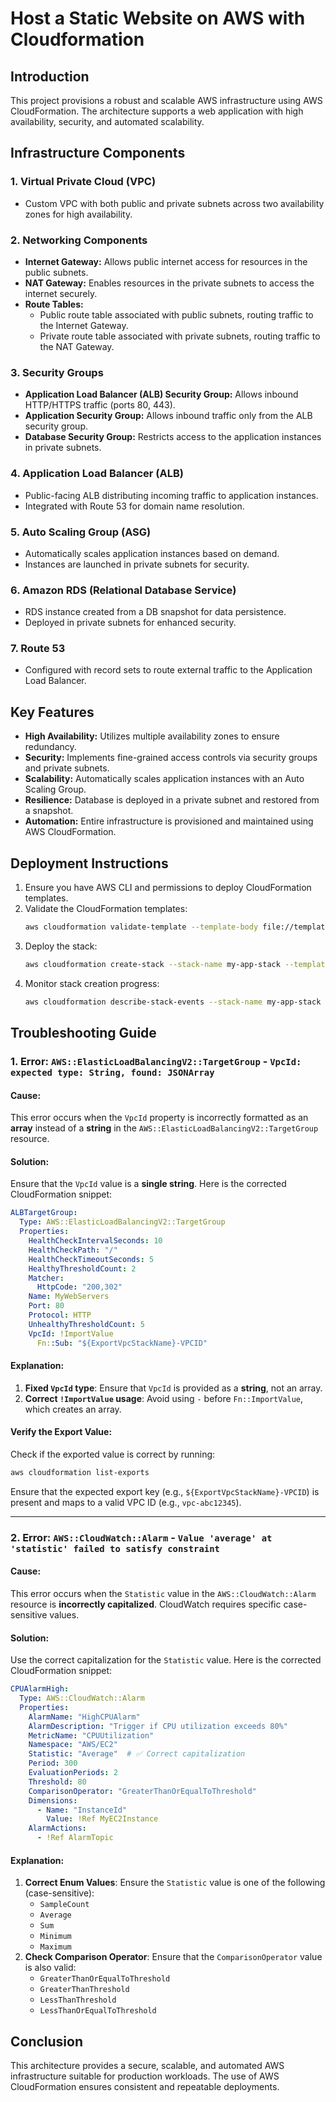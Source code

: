 # Host a Static Website on AWS with Cloudformation

## Introduction
This project provisions a robust and scalable AWS infrastructure using AWS CloudFormation. The architecture supports a web application with high availability, security, and automated scalability.

## Infrastructure Components

### 1. **Virtual Private Cloud (VPC)**
- Custom VPC with both public and private subnets across two availability zones for high availability.

### 2. **Networking Components**
- **Internet Gateway:** Allows public internet access for resources in the public subnets.
- **NAT Gateway:** Enables resources in the private subnets to access the internet securely.
- **Route Tables:**
  - Public route table associated with public subnets, routing traffic to the Internet Gateway.
  - Private route table associated with private subnets, routing traffic to the NAT Gateway.

### 3. **Security Groups**
- **Application Load Balancer (ALB) Security Group:** Allows inbound HTTP/HTTPS traffic (ports 80, 443).
- **Application Security Group:** Allows inbound traffic only from the ALB security group.
- **Database Security Group:** Restricts access to the application instances in private subnets.

### 4. **Application Load Balancer (ALB)**
- Public-facing ALB distributing incoming traffic to application instances.
- Integrated with Route 53 for domain name resolution.

### 5. **Auto Scaling Group (ASG)**
- Automatically scales application instances based on demand.
- Instances are launched in private subnets for security.

### 6. **Amazon RDS (Relational Database Service)**
- RDS instance created from a DB snapshot for data persistence.
- Deployed in private subnets for enhanced security.

### 7. **Route 53**
- Configured with record sets to route external traffic to the Application Load Balancer.

## Key Features
- **High Availability:** Utilizes multiple availability zones to ensure redundancy.
- **Security:** Implements fine-grained access controls via security groups and private subnets.
- **Scalability:** Automatically scales application instances with an Auto Scaling Group.
- **Resilience:** Database is deployed in a private subnet and restored from a snapshot.
- **Automation:** Entire infrastructure is provisioned and maintained using AWS CloudFormation.

## Deployment Instructions
1. Ensure you have AWS CLI and permissions to deploy CloudFormation templates.
2. Validate the CloudFormation templates:
    ```bash
    aws cloudformation validate-template --template-body file://template.yaml
    ```
3. Deploy the stack:
    ```bash
    aws cloudformation create-stack --stack-name my-app-stack --template-body file://template.yaml --capabilities CAPABILITY_IAM
    ```
4. Monitor stack creation progress:
    ```bash
    aws cloudformation describe-stack-events --stack-name my-app-stack
    ```

## Troubleshooting Guide

### 1. Error: `AWS::ElasticLoadBalancingV2::TargetGroup` - `VpcId: expected type: String, found: JSONArray`

#### Cause:
This error occurs when the `VpcId` property is incorrectly formatted as an **array** instead of a **string** in the `AWS::ElasticLoadBalancingV2::TargetGroup` resource.

#### Solution:
Ensure that the `VpcId` value is a **single string**. Here is the corrected CloudFormation snippet:

```yaml
ALBTargetGroup:
  Type: AWS::ElasticLoadBalancingV2::TargetGroup
  Properties:
    HealthCheckIntervalSeconds: 10
    HealthCheckPath: "/"
    HealthCheckTimeoutSeconds: 5
    HealthyThresholdCount: 2
    Matcher:
      HttpCode: "200,302"
    Name: MyWebServers
    Port: 80
    Protocol: HTTP
    UnhealthyThresholdCount: 5
    VpcId: !ImportValue
      Fn::Sub: "${ExportVpcStackName}-VPCID"
```

#### Explanation:
1. **Fixed `VpcId` type**: Ensure that `VpcId` is provided as a **string**, not an array.
2. **Correct `!ImportValue` usage**: Avoid using `-` before `Fn::ImportValue`, which creates an array.

#### Verify the Export Value:
Check if the exported value is correct by running:

```bash
aws cloudformation list-exports
```
Ensure that the expected export key (e.g., `${ExportVpcStackName}-VPCID`) is present and maps to a valid VPC ID (e.g., `vpc-abc12345`).

---

### 2. Error: `AWS::CloudWatch::Alarm` - `Value 'average' at 'statistic' failed to satisfy constraint`

#### Cause:
This error occurs when the `Statistic` value in the `AWS::CloudWatch::Alarm` resource is **incorrectly capitalized**. CloudWatch requires specific case-sensitive values.

#### Solution:
Use the correct capitalization for the `Statistic` value. Here is the corrected CloudFormation snippet:

```yaml
CPUAlarmHigh:
  Type: AWS::CloudWatch::Alarm
  Properties:
    AlarmName: "HighCPUAlarm"
    AlarmDescription: "Trigger if CPU utilization exceeds 80%"
    MetricName: "CPUUtilization"
    Namespace: "AWS/EC2"
    Statistic: "Average"  # ✅ Correct capitalization
    Period: 300
    EvaluationPeriods: 2
    Threshold: 80
    ComparisonOperator: "GreaterThanOrEqualToThreshold"
    Dimensions:
      - Name: "InstanceId"
        Value: !Ref MyEC2Instance
    AlarmActions:
      - !Ref AlarmTopic
```

#### Explanation:
1. **Correct Enum Values**: Ensure the `Statistic` value is one of the following (case-sensitive):
   - `SampleCount`
   - `Average`
   - `Sum`
   - `Minimum`
   - `Maximum`
2. **Check Comparison Operator**: Ensure that the `ComparisonOperator` value is also valid:
   - `GreaterThanOrEqualToThreshold`
   - `GreaterThanThreshold`
   - `LessThanThreshold`
   - `LessThanOrEqualToThreshold`


## Conclusion
This architecture provides a secure, scalable, and automated AWS infrastructure suitable for production workloads. The use of AWS CloudFormation ensures consistent and repeatable deployments.

